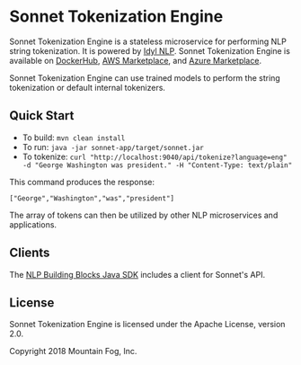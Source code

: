 # Sonnet Tokenization Engine

Sonnet Tokenization Engine is a stateless microservice for performing NLP string tokenization. It is powered by [Idyl NLP](https://github.com/idylnlp/idylnlp). Sonnet Tokenization Engine is available on [DockerHub](https://hub.docker.com/r/mtnfog/sonnet/), [AWS Marketplace](http://aws.amazon.com/marketplace/pp/B0787XP17M), and [Azure Marketplace](https://azuremarketplace.microsoft.com/en-us/marketplace/apps/mtnfog.sonnet-tokenization-engine?tab=Overview).

Sonnet Tokenization Engine can use trained models to perform the string tokenization or default internal tokenizers.

## Quick Start

* To build: `mvn clean install`
* To run: `java -jar sonnet-app/target/sonnet.jar`
* To tokenize: `curl "http://localhost:9040/api/tokenize?language=eng" -d "George Washington was president." -H "Content-Type: text/plain"`

This command produces the response:

`["George","Washington","was","president"]`

The array of tokens can then be utilized by other NLP microservices and applications.

## Clients

The [NLP Building Blocks Java SDK](https://github.com/mtnfog/nlp-building-blocks-java-sdk) includes a client for Sonnet's API.

## License

Sonnet Tokenization Engine is licensed under the Apache License, version 2.0.

Copyright 2018 Mountain Fog, Inc.
